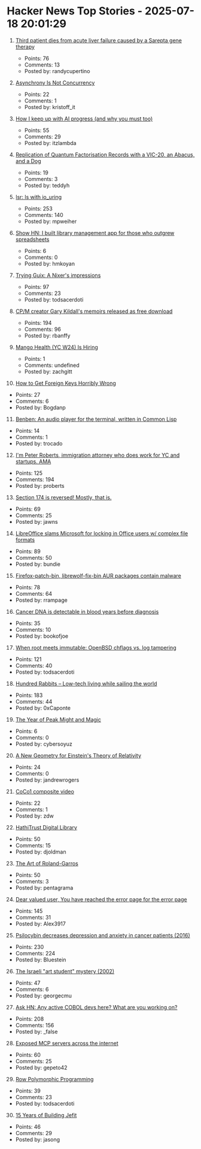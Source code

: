 # Hacker News Top Stories - 2025-07-18 20:01:29

1. [Third patient dies from acute liver failure caused by a Sarepta gene therapy](https://www.biocentury.com/article/656520/third-death-from-a-sarepta-gene-therapy)
   - Points: 76
   - Comments: 13
   - Posted by: randycupertino

2. [Asynchrony Is Not Concurrency](https://kristoff.it/blog/asynchrony-is-not-concurrency/)
   - Points: 22
   - Comments: 1
   - Posted by: kristoff_it

3. [How I keep up with AI progress (and why you must too)](https://blog.nilenso.com/blog/2025/06/23/how-i-keep-up-with-ai-progress/)
   - Points: 55
   - Comments: 29
   - Posted by: itzlambda

4. [Replication of Quantum Factorisation Records with a VIC-20, an Abacus, and a Dog](https://eprint.iacr.org/2025/1237)
   - Points: 19
   - Comments: 3
   - Posted by: teddyh

5. [lsr: ls with io_uring](https://rockorager.dev/log/lsr-ls-but-with-io-uring/)
   - Points: 253
   - Comments: 140
   - Posted by: mpweiher

6. [Show HN: I built library management app for those who outgrew spreadsheets](https://www.librari.io/)
   - Points: 6
   - Comments: 0
   - Posted by: hmkoyan

7. [Trying Guix: A Nixer's impressions](https://tazj.in/blog/trying-guix)
   - Points: 97
   - Comments: 23
   - Posted by: todsacerdoti

8. [CP/M creator Gary Kildall's memoirs released as free download](https://spectrum.ieee.org/cpm-creator-gary-kildalls-memoirs-released-as-free-download)
   - Points: 194
   - Comments: 96
   - Posted by: rbanffy

9. [Mango Health (YC W24) Is Hiring](https://www.ycombinator.com/companies/mango-health/jobs/3bjIHus-founding-engineer)
   - Points: 1
   - Comments: undefined
   - Posted by: zachgitt

10. [How to Get Foreign Keys Horribly Wrong](https://hakibenita.com/django-foreign-keys)
   - Points: 27
   - Comments: 6
   - Posted by: Bogdanp

11. [Benben: An audio player for the terminal, written in Common Lisp](https://chiselapp.com/user/MistressRemilia/repository/benben/home)
   - Points: 14
   - Comments: 1
   - Posted by: trocado

12. [I'm Peter Roberts, immigration attorney who does work for YC and startups. AMA](undefined)
   - Points: 125
   - Comments: 194
   - Posted by: proberts

13. [Section 174 is reversed! Mostly, that is.](https://newsletter.pragmaticengineer.com/p/the-pulse-section-174-is-reversed)
   - Points: 69
   - Comments: 25
   - Posted by: jawns

14. [LibreOffice slams Microsoft for locking in Office users w/ complex file formats](https://www.neowin.net/news/libreoffice-calls-out-microsoft-for-using-complex-file-formats-to-lock-in-office-users/)
   - Points: 89
   - Comments: 50
   - Posted by: bundie

15. [Firefox-patch-bin, librewolf-fix-bin AUR packages contain malware](https://lists.archlinux.org/archives/list/aur-general@lists.archlinux.org/thread/7EZTJXLIAQLARQNTMEW2HBWZYE626IFJ/)
   - Points: 78
   - Comments: 64
   - Posted by: rrampage

16. [Cancer DNA is detectable in blood years before diagnosis](https://www.sciencenews.org/article/cancer-tumor-dna-blood-test-screening)
   - Points: 35
   - Comments: 10
   - Posted by: bookofjoe

17. [When root meets immutable: OpenBSD chflags vs. log tampering](https://rsadowski.de/posts/2025/openbsd-immutable-system-logs/)
   - Points: 121
   - Comments: 40
   - Posted by: todsacerdoti

18. [Hundred Rabbits – Low-tech living while sailing the world](https://100r.co/site/home.html)
   - Points: 183
   - Comments: 44
   - Posted by: 0xCaponte

19. [The Year of Peak Might and Magic](https://www.filfre.net/2025/07/the-year-of-peak-might-and-magic/)
   - Points: 6
   - Comments: 0
   - Posted by: cybersoyuz

20. [A New Geometry for Einstein's Theory of Relativity](https://www.quantamagazine.org/a-new-geometry-for-einsteins-theory-of-relativity-20250716/)
   - Points: 24
   - Comments: 0
   - Posted by: jandrewrogers

21. [CoCo1 composite video](https://www.leadedsolder.com/2025/07/15/tandy-trs80-coco-composite-mod-aquarius.html)
   - Points: 22
   - Comments: 1
   - Posted by: zdw

22. [HathiTrust Digital Library](https://www.hathitrust.org/)
   - Points: 50
   - Comments: 15
   - Posted by: djoldman

23. [The Art of Roland-Garros](https://www.garros.gallery/)
   - Points: 50
   - Comments: 3
   - Posted by: pentagrama

24. [Dear valued user, You have reached the error page for the error page](https://imgur.com/a/2H7HVcU)
   - Points: 145
   - Comments: 31
   - Posted by: Alex3917

25. [Psilocybin decreases depression and anxiety in cancer patients (2016)](https://pmc.ncbi.nlm.nih.gov/articles/PMC5367557/)
   - Points: 230
   - Comments: 224
   - Posted by: Bluestein

26. [The Israeli "art student" mystery (2002)](https://www.salon.com/2002/05/07/students/)
   - Points: 47
   - Comments: 6
   - Posted by: georgecmu

27. [Ask HN: Any active COBOL devs here? What are you working on?](undefined)
   - Points: 208
   - Comments: 156
   - Posted by: _false

28. [Exposed MCP servers across the internet](https://www.knostic.ai/blog/mapping-mcp-servers-study)
   - Points: 60
   - Comments: 25
   - Posted by: gepeto42

29. [Row Polymorphic Programming](https://www.stranger.systems/posts/by-slug/row-polymorphic-programming.html)
   - Points: 39
   - Comments: 23
   - Posted by: todsacerdoti

30. [15 Years of Building Jefit](https://www.jefit.com/our-story)
   - Points: 46
   - Comments: 29
   - Posted by: jasong

